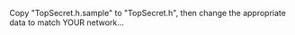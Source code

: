 Copy "TopSecret.h.sample" to "TopSecret.h", then change the appropriate data to match YOUR network...
